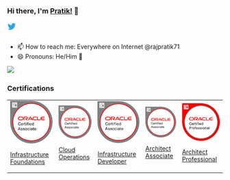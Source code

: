 ### Hi there, I'm [Pratik!](https://rajpratik71.github.io) 👋

<a href="https://twitter.com/rajpratik71">
  <img align="left" alt="Pratik raj | Twitter" width="21px" src="https://raw.githubusercontent.com/rajpratik71/rajpratik71/master/assets/twitter.svg" />
</a>

<br />
<br />

- 📫 How to reach me: Everywhere on Internet @rajpratik71
- 😄 Pronouns: He/Him :man:

<!--
**Rajpratik71/rajpratik71** is a ✨ _special_ ✨ repository because its `README.md` (this file) appears on your GitHub profile.

Here are some ideas to get you started:

- 🔭 I’m currently working on ...
- 🌱 I’m currently learning ...
- 👯 I’m looking to collaborate on ...
- 🤔 I’m looking for help with ...
- 💬 Ask me about ...
- ⚡ Fun fact: ...
-->

<img src="https://github-readme-stats.vercel.app/api?username=rajpratik71&hide_border=true&show_icons=true">

### Certifications

<table>
<tr>
<td>

<a href="https://www.youracclaim.com/badges/a6b0ec1d-65ca-4d3d-bfb8-b677a57e1838/public_url">
  <img alt="Infrastructure Foundations" width="100" src="https://raw.githubusercontent.com/rajpratik71/rajpratik71/master/assets/Oracle-Certification-badge_OC-Associate600X600.png" />
</a>

[Infrastructure Foundations](https://www.youracclaim.com/badges/a6b0ec1d-65ca-4d3d-bfb8-b677a57e1838/public_url)

</td>
<td>

<a href="https://www.youracclaim.com/badges/68539059-a7f3-49a0-8368-8c9e267fc090/public_url">
  <img alt="Cloud Operations" width="100" src="https://raw.githubusercontent.com/rajpratik71/rajpratik71/master/assets/Oracle-Certification-badge_OC-Associate600X600.png" />
</a>

[Cloud Operations](https://www.youracclaim.com/badges/68539059-a7f3-49a0-8368-8c9e267fc090/public_url)

</td>
<td>

<a href="https://www.youracclaim.com/badges/79230558-3219-4d59-a97d-6e245c83319e/public_url">
  <img alt="Infrastructure Developer" width="100" src="https://raw.githubusercontent.com/rajpratik71/rajpratik71/master/assets/Oracle-Certification-badge_OC-Associate600X600.png" />
</a>

[Infrastructure Developer](https://www.youracclaim.com/badges/79230558-3219-4d59-a97d-6e245c83319e/public_url)

</td>
<td>

<a href="https://www.youracclaim.com/badges/6646230c-43e0-458a-a105-d7920f2986c2/public_url">
  <img alt="Architect Associate" width="100" src="https://raw.githubusercontent.com/rajpratik71/rajpratik71/master/assets/Oracle-Certification-badge_OC-Associate600X600.png" />
</a>

[Architect Associate](https://www.youracclaim.com/badges/6646230c-43e0-458a-a105-d7920f2986c2/public_url)

</td>
<td>

<a href="https://www.youracclaim.com/badges/5ebede9a-353b-4e39-ab9f-869e16c24bec/public_url">
  <img alt="Architect Professional" width="100" src="https://raw.githubusercontent.com/rajpratik71/rajpratik71/master/assets/Oracle-Certification-badge_OC-Professional600X600.png" />
</a>

[Architect Professional](https://www.youracclaim.com/badges/5ebede9a-353b-4e39-ab9f-869e16c24bec/public_url)

</td>
</tr>
</table>